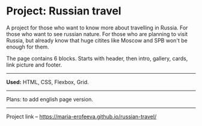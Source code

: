 # Project: Russian travel

A project for those who want to know more about travelling in Russia. For those who want to see russian nature. 
For those who are planning to visit Russia, but already know that huge citites like Moscow and SPB won't be enough for them.

The page contains 6 blocks. Starts with header, then intro, gallery, cards, link picture and footer.

------ 
**Used:** HTML, CSS, Flexbox, Grid.

------ 
Plans: to add english page version.

------ 
Project link – https://maria-erofeeva.github.io/russian-travel/